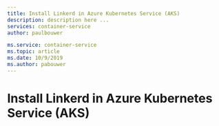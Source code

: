 ```yaml
---
title: Install Linkerd in Azure Kubernetes Service (AKS)
description: description here ...
services: container-service
author: paulbouwer

ms.service: container-service
ms.topic: article
ms.date: 10/9/2019
ms.author: pabouwer
---
```


# Install Linkerd in Azure Kubernetes Service (AKS)



